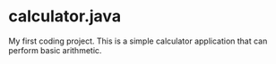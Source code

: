 # calculator.java
My first coding project. This is a simple calculator application that can perform basic arithmetic.
